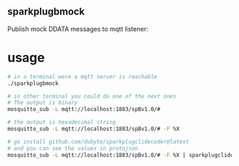 sparkplugbmock
--

Publish mock DDATA messages to mqtt listener:

# usage 
```bash
# in a terminal were a mqtt server is reachable
./sparkplugbmock

# in other terminal you could do one of the next ones
# The output is binary
mosquitto_sub -L mqtt://localhost:1883/spBv1.0/#

# the output is hexadecimal string
mosquitto_sub -L mqtt://localhost:1883/spBv1.0/# -F %X

# go install github.com/dubyte/sparkplugclidecoder@latest
# and you can see the values in protojson
mosquitto_sub -L mqtt://localhost:1883/spBv1.0/# -F %X | sparkplugclidecoder
```